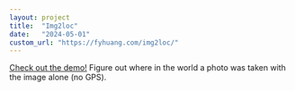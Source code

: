 ```yaml
---
layout: project
title:  "Img2loc"
date:   "2024-05-01"
custom_url: "https://fyhuang.com/img2loc/"
---
```


[Check out the demo!](https://fyhuang.com/img2loc/) Figure out where in the world a photo was taken with the image alone (no GPS).